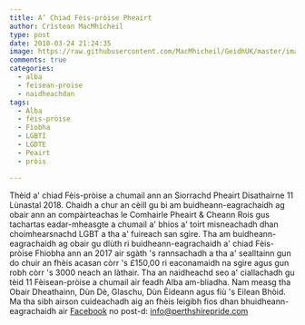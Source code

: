 ```yaml
---
title: A’ Chiad Fèis-pròise Pheairt
author: Crìstean MacMhìcheil
type: post
date: 2018-03-24 21:24:35
image: https://raw.githubusercontent.com/MacMhicheil/GeidhUK/master/images/2018-03-24-a-chiad-feis-proise-pheairt.jpg
comments: true
categories:
  - alba
  - feisean-proise
  - naidheachdan
tags:
  - Alba
  - fèis-pròise
  - Fìobha
  - LGBTI
  - LGDTE
  - Peairt
  - pròis

---
```

 Thèid a' chiad Fèis-pròise a chumail ann an Siorrachd Pheairt Disathairne 11 Lùnastal 2018. Chaidh a chur an cèill gu bi am buidheann-eagrachaidh ag obair ann an compàirteachas le Comhairle Pheairt & Cheann Rois gus tachartas eadar-mheasgte a chumail a' bhios a' toirt misneachadh dhan choimhearsnachd LGBT a tha a' fuireach san sgìre. Tha am buidheann-eagrachaidh ag obair gu dlùth ri buidheann-eagrachaidh a' chiad Fèis-pròise Fhìobha ann an 2017 air sgàth 's rannsachadh a tha a' sealltainn gun do chuir an fhèis acasan còrr 's £150,00 ri eaconamaidh na sgìre agus gun robh còrr 's 3000 neach an làthair. Tha an naidheachd seo a' ciallachadh gu tèid 11 Fèisean-pròise a chumail air feadh Alba am-bliadha. Nam measg tha Obair Dheathainn, Dùn Dè, Glaschu, Dùn Èideann agus fiù 's Eilean Bhòid. Ma tha sibh airson cuideachadh aig an fhèis leigibh fios dhan bhuidheann-eagrachaidh air [Facebook][1] no post-d: <info@perthshirepride.com>

 [1]: https://www.facebook.com/PerthshirePride/

